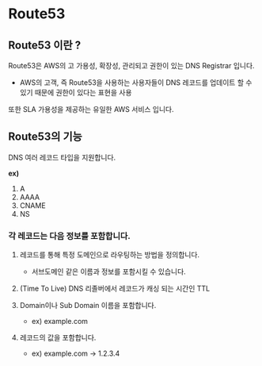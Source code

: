 # Route53 
## Route53 이란 ?
Route53은 AWS의 고 가용성, 확장성, 관리되고 권한이 있는 DNS Registrar  입니다.
- AWS의 고객, 즉 Route53을 사용하는 사용자들이 DNS 레코드를 업데이트 할 수 있기 때문에 권한이 있다는 표현을 사용

또한 SLA 가용성을 제공하는 유일한 AWS 서비스 입니다.

## Route53의 기능
DNS 여러 레코드 타입을 지원합니다.

**ex)**
1. A
2. AAAA
3. CNAME
4. NS

### **각 레코드는 다음 정보를 포함합니다.**
1. 레코드를 통해 특정 도메인으로 라우팅하는 방법을 정의합니다.
    - 서브도메인 같은 이름과 정보를 포함시킬 수 있습니다.

2. (Time To Live) DNS 리졸버에서 레코드가 캐싱 되는 시간인 TTL

3. Domain이나 Sub Domain 이름을 포함합니다.
    - ex) example.com

4. 레코드의 값을 포함합니다.
    - ex) example.com -> 1.2.3.4

